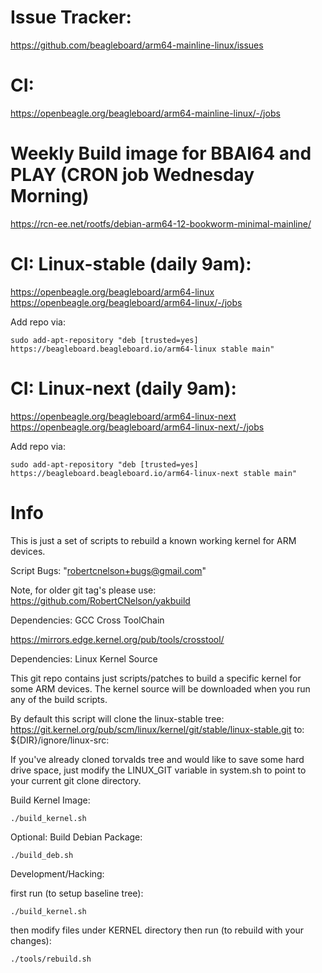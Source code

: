# Issue Tracker:

https://github.com/beagleboard/arm64-mainline-linux/issues

# CI:

https://openbeagle.org/beagleboard/arm64-mainline-linux/-/jobs

# Weekly Build image for BBAI64 and PLAY (CRON job Wednesday Morning)

https://rcn-ee.net/rootfs/debian-arm64-12-bookworm-minimal-mainline/

# CI: Linux-stable (daily 9am):

https://openbeagle.org/beagleboard/arm64-linux
https://openbeagle.org/beagleboard/arm64-linux/-/jobs

Add repo via:

```
sudo add-apt-repository "deb [trusted=yes] https://beagleboard.beagleboard.io/arm64-linux stable main"
```

# CI: Linux-next (daily 9am):

https://openbeagle.org/beagleboard/arm64-linux-next
https://openbeagle.org/beagleboard/arm64-linux-next/-/jobs

Add repo via:

```
sudo add-apt-repository "deb [trusted=yes] https://beagleboard.beagleboard.io/arm64-linux-next stable main"
```

# Info

This is just a set of scripts to rebuild a known working kernel for ARM devices.

Script Bugs: "robertcnelson+bugs@gmail.com"

Note, for older git tag's please use: https://github.com/RobertCNelson/yakbuild

Dependencies: GCC Cross ToolChain

https://mirrors.edge.kernel.org/pub/tools/crosstool/

Dependencies: Linux Kernel Source

This git repo contains just scripts/patches to build a specific kernel for some
ARM devices. The kernel source will be downloaded when you run any of the build
scripts.

By default this script will clone the linux-stable tree:
https://git.kernel.org/pub/scm/linux/kernel/git/stable/linux-stable.git
to: ${DIR}/ignore/linux-src:

If you've already cloned torvalds tree and would like to save some hard drive
space, just modify the LINUX_GIT variable in system.sh to point to your current
git clone directory.

Build Kernel Image:

```
./build_kernel.sh
```

Optional: Build Debian Package:

```
./build_deb.sh
```

Development/Hacking:

first run (to setup baseline tree):

```
./build_kernel.sh
```

then modify files under KERNEL directory
then run (to rebuild with your changes):

```
./tools/rebuild.sh
```

